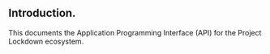 ## Introduction.

This documents the Application Programming Interface (API) for the Project Lockdown ecosystem.
